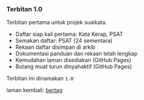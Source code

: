---
---

### Terbitan 1.0

Terbitan pertama untuk projek suaikata.

- Daftar siap kali pertama: Kata Kerap, PSAT
- Semakan daftar: PSAT (24 sementara)
- Rekaan daftar disimpan di arkib
- Dokumentasi panduan dan rekaan telah lengkap
- Kemudahan laman disediakan (GitHub Pages)
- Butang muat turun dinyahaktif (GitHub Pages)

Terbitan ini dinamakan `1.0`

laman kembali: [bertag][0]

  [0]: ../bertag.md
